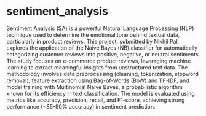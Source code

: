 # sentiment_analysis
Sentiment Analysis (SA) is a powerful Natural Language Processing (NLP) technique used to determine the emotional tone behind textual data, particularly in product reviews. This project, submitted by Nikhil Pal, explores the application of the Naive Bayes (NB) classifier for automatically categorizing customer reviews into positive, negative, or neutral sentiments. The study focuses on e-commerce product reviews, leveraging machine learning to extract meaningful insights from unstructured text data.
The methodology involves data preprocessing (cleaning, tokenization, stopword removal), feature extraction using Bag-of-Words (BoW) and TF-IDF, and model training with Multinomial Naive Bayes, a probabilistic algorithm known for its efficiency in text classification. The model is evaluated using metrics like accuracy, precision, recall, and F1-score, achieving strong performance (~85-90% accuracy) in sentiment prediction.
